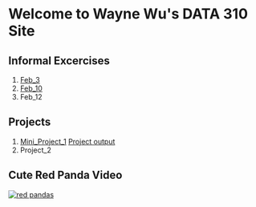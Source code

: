 # Welcome to Wayne Wu's DATA 310 Site

## Informal Excercises 

1. [Feb_3](Feb03.md)
2. [Feb_10](Feb10.md)
3. Feb_12

## Projects 

1. [Mini_Project_1](Mini_Project_1.md) 
    [Project output](output_from_Dance.avi)
2. Project_2

## Cute Red Panda Video

[![red pandas](http://img.youtube.com/vi/bQTr5gL-lh4/0.jpg)](http://www.youtube.com/watch?v=bQTr5gL-lh4 "Trust me, it's very cute.")
